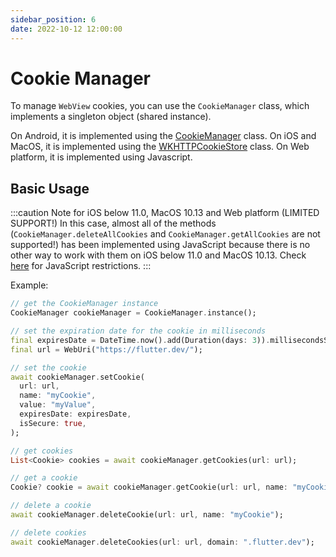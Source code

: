 ```yaml
---
sidebar_position: 6
date: 2022-10-12 12:00:00
---
```


# Cookie Manager

To manage `WebView` cookies, you can use the `CookieManager` class, which implements a singleton object (shared instance).

On Android, it is implemented using the [CookieManager](https://developer.android.com/reference/android/webkit/CookieManager) class.
On iOS and MacOS, it is implemented using the [WKHTTPCookieStore](https://developer.apple.com/documentation/webkit/wkhttpcookiestore) class.
On Web platform, it is implemented using Javascript.

## Basic Usage

:::caution Note for iOS below 11.0, MacOS 10.13 and Web platform (LIMITED SUPPORT!)
  In this case, almost all of the methods (`CookieManager.deleteAllCookies` and `CookieManager.getAllCookies` are not supported!) has been implemented using JavaScript because there is no other way to work with them on iOS below 11.0 and MacOS 10.13. Check [here](https://developer.mozilla.org/en-US/docs/Web/HTTP/Cookies#restrict_access_to_cookies) for JavaScript restrictions.
:::

Example:
```dart
// get the CookieManager instance
CookieManager cookieManager = CookieManager.instance();

// set the expiration date for the cookie in milliseconds
final expiresDate = DateTime.now().add(Duration(days: 3)).millisecondsSinceEpoch;
final url = WebUri("https://flutter.dev/");

// set the cookie
await cookieManager.setCookie(
  url: url,
  name: "myCookie",
  value: "myValue",
  expiresDate: expiresDate,
  isSecure: true,
);

// get cookies
List<Cookie> cookies = await cookieManager.getCookies(url: url);

// get a cookie
Cookie? cookie = await cookieManager.getCookie(url: url, name: "myCookie");

// delete a cookie
await cookieManager.deleteCookie(url: url, name: "myCookie");

// delete cookies
await cookieManager.deleteCookies(url: url, domain: ".flutter.dev");
```
